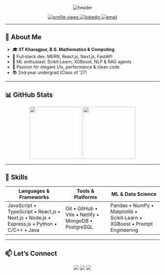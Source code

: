<p align="center">
  <img src="https://capsule-render.vercel.app/api?type=waving&color=gradient&height=150&section=header&text=Hi%20there!%20I%27m%20Akshat%20Jiwrajka👋&fontSize=50" alt="header"/>
</p>

<p align="center">
  <a href="https://github.com/Akshat-jwr">
    <img src="https://komarev.com/ghpvc/?username=Akshat-jwr&color=blue" alt="profile views"/>
  </a>
  <a href="https://www.linkedin.com/in/akshat-jiwrajka-ba7b41250/">
    <img src="https://img.shields.io/badge/LinkedIn-0A66C2?style=flat&logo=linkedin&logoColor=white" alt="linkedin"/>
  </a>
  <a href="mailto:akshat2306jwr3@gmail.com">
    <img src="https://img.shields.io/badge/Email-D14836?style=flat&logo=gmail&logoColor=white" alt="email"/>
  </a>
</p>

---

## 💼 About Me
- 🎓 **IIT Kharagpur, B.S. Mathematics & Computing**
- 🚀 Full‑stack dev: MERN, React.js, Next.js, FastAPI  
- 🤖 ML enthusiast: Scikit‑Learn, XGBoost, NLP & RAG agents  
- 🎯 Passion for elegant UIs, performance & clean code  
- 📚 2nd‑year undergrad (Class of ’27)  

---

## 📊 GitHub Stats

<p align="center">
  <img height="170em" src="https://github-readme-stats.vercel.app/api?username=Akshat-jwr&show_icons=true&theme=radical&include_all_commits=true&count_private=true"/>
  <img height="170em" src="https://github-readme-stats.vercel.app/api/top-langs/?username=Akshat-jwr&layout=compact&theme=radical"/>
</p>

---

## 🔧 Skills

| Languages & Frameworks             | Tools & Platforms           | ML & Data Science        |
|------------------------------------|-----------------------------|--------------------------|
| JavaScript • TypeScript • React.js • Next.js • Node.js • Express.js • Python • C/C++ • Java  | Git • GitHub • Vite • Netlify • MongoDB • PostgreSQL | Pandas • NumPy • Matplotlib • Scikit‑Learn • XGBoost • Prompt Engineering |

---

## 📫 Let’s Connect
<p align="center">
  <a href="https://github.com/Akshat-jwr"><img src="https://img.shields.io/badge/GitHub-181717?style=for-the-badge&logo=github&logoColor=white"/></a>
  <a href="https://www.linkedin.com/in/akshat-jiwrajka-ba7b41250/"><img src="https://img.shields.io/badge/LinkedIn-0A66C2?style=for-the-badge&logo=linkedin&logoColor=white"/></a>
  <a href="mailto:akshat2306jwr3@gmail.com"><img src="https://img.shields.io/badge/Gmail-D14836?style=for-the-badge&logo=gmail&logoColor=white"/></a>
</p>
